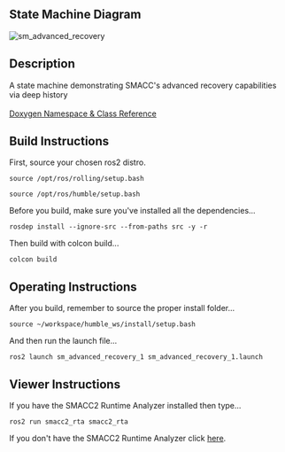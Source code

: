  <h2>State Machine Diagram</h2>

 ![sm_advanced_recovery](docs/SmAdvancedRecovery1_2023-5-24_125325.svg)

 <h2>Description</h2> A state machine demonstrating SMACC's advanced recovery capabilities via deep history<br></br>
<a href="https://robosoft-ai.github.io/smacc2_doxygen/master/html/namespacesm__advanced_recovery__1.html">Doxygen Namespace & Class Reference</a>

 <h2>Build Instructions</h2>

First, source your chosen ros2 distro.
```
source /opt/ros/rolling/setup.bash
```
```
source /opt/ros/humble/setup.bash
```

Before you build, make sure you've installed all the dependencies...

```
rosdep install --ignore-src --from-paths src -y -r
```

Then build with colcon build...

```
colcon build
```
<h2>Operating Instructions</h2>
After you build, remember to source the proper install folder...

```
source ~/workspace/humble_ws/install/setup.bash
```

And then run the launch file...

```
ros2 launch sm_advanced_recovery_1 sm_advanced_recovery_1.launch
```

 <h2>Viewer Instructions</h2>
If you have the SMACC2 Runtime Analyzer installed then type...

```
ros2 run smacc2_rta smacc2_rta
```

If you don't have the SMACC2 Runtime Analyzer click <a href="https://robosoft.ai/product-category/smacc2-runtime-analyzer/">here</a>.
